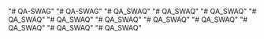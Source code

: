 "# QA-SWAG" 
"# QA-SWAG" 
"# QA_SWAQ" 
"# QA_SWAQ" 
"# QA_SWAQ" 
"# QA_SWAQ" 
"# QA_SWAQ" 
"# QA_SWAQ" 
"# QA_SWAQ" 
"# QA_SWAQ" 
"# QA_SWAQ" 
"# QA_SWAQ" 
"# QA_SWAQ" 
